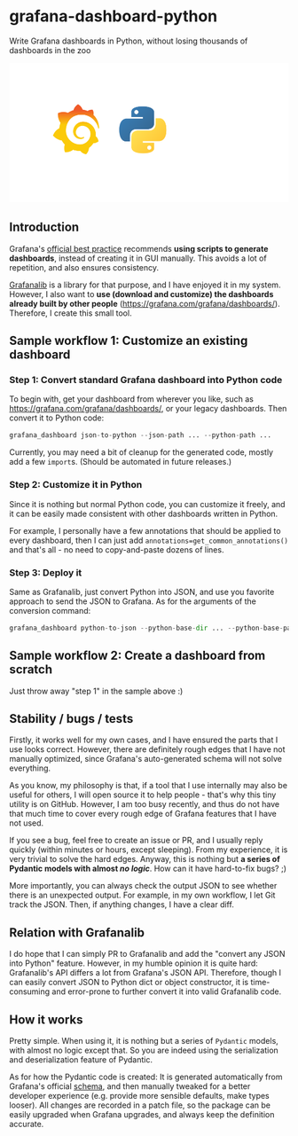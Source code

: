 # grafana-dashboard-python

Write Grafana dashboards in Python, without losing thousands of dashboards in the zoo

![](doc/logo.svg)

## Introduction

Grafana's [official best practice](https://grafana.com/docs/grafana/latest/dashboards/build-dashboards/best-practices/#high---optimized-use) recommends **using scripts to generate dashboards**, instead of creating it in GUI manually. This avoids a lot of repetition, and also ensures consistency.

[Grafanalib](https://github.com/weaveworks/grafanalib) is a library for that purpose, and I have enjoyed it in my system. However, I also want to **use (download and customize) the dashboards already built by other people** (https://grafana.com/grafana/dashboards/). Therefore, I create this small tool.

## Sample workflow 1: Customize an existing dashboard

### Step 1: Convert standard Grafana dashboard into Python code

To begin with, get your dashboard from wherever you like, such as https://grafana.com/grafana/dashboards/, or your legacy dashboards. Then convert it to Python code:

```py
grafana_dashboard json-to-python --json-path ... --python-path ...
```

Currently, you may need a bit of cleanup for the generated code, mostly add a few `import`s. (Should be automated in future releases.)

### Step 2: Customize it in Python

Since it is nothing but normal Python code, you can customize it freely, and it can be easily made consistent with other dashboards written in Python.

For example, I personally have a few annotations that should be applied to every dashboard, then I can just add `annotations=get_common_annotations()` and that's all - no need to copy-and-paste dozens of lines.

### Step 3: Deploy it

Same as Grafanalib, just convert Python into JSON, and use you favorite approach to send the JSON to Grafana. As for the arguments of the conversion command:

```py
grafana_dashboard python-to-json --python-base-dir ... --python-base-package ... --json-dir ...
```

## Sample workflow 2: Create a dashboard from scratch

Just throw away "step 1" in the sample above :)

## Stability / bugs / tests

Firstly, it works well for my own cases, and I have ensured the parts that I use looks correct. However, there are definitely rough edges that I have not manually optimized, since Grafana's auto-generated schema will not solve everything.

As you know, my philosophy is that, if a tool that I use internally may also be useful for others, I will open source it to help people - that's why this tiny utility is on GitHub. However, I am too busy recently, and thus do not have that much time to cover every rough edge of Grafana features that I have not used.

If you see a bug, feel free to create an issue or PR, and I usually reply quickly (within minutes or hours, except sleeping). From my experience, it is very trivial to solve the hard edges. Anyway, this is nothing but **a series of Pydantic models with almost *no logic***. How can it have hard-to-fix bugs? ;)

More importantly, you can always check the output JSON to see whether there is an unexpected output. For example, in my own workflow, I let Git track the JSON. Then, if anything changes, I have a clear diff.

## Relation with Grafanalib

I do hope that I can simply PR to Grafanalib and add the "convert any JSON into Python" feature. However, in my humble opinion it is quite hard: Grafanalib's API differs a lot from Grafana's JSON API. Therefore, though I can easily convert JSON to Python dict or object constructor, it is time-consuming and error-prone to further convert it into valid Grafanalib code.

## How it works

Pretty simple. When using it, it is nothing but a series of `Pydantic` models, with almost no logic except that. So you are indeed using the serialization and deserialization feature of Pydantic.

As for how the Pydantic code is created: It is generated automatically from Grafana's official [schema](https://github.com/grafana/grok), and then manually tweaked for a better developer experience (e.g. provide more sensible defaults, make types looser). All changes are recorded in a patch file, so the package can be easily upgraded when Grafana upgrades, and always keep the definition accurate.
